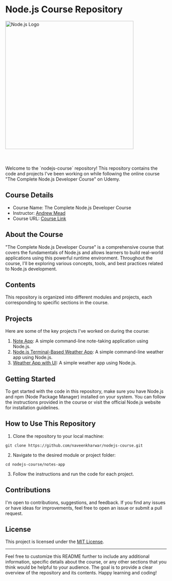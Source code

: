 # Node.js Course Repository

<img width="400px" alt="Node.js Logo" src="https://upload.wikimedia.org/wikipedia/commons/thumb/d/d9/Node.js_logo.svg/1280px-Node.js_logo.svg.png"/>
</br>
</br>
</br>
</br>
Welcome to the `nodejs-course` repository! This repository contains the code and projects I've been working on while following the online course "The Complete Node.js Developer Course" on Udemy.

## Course Details

- Course Name: The Complete Node.js Developer Course
- Instructor: [Andrew Mead](https://mead.io/)
- Course URL: [Course Link](https://www.udemy.com/course/the-complete-nodejs-developer-course-2/)

## About the Course

"The Complete Node.js Developer Course" is a comprehensive course that covers the fundamentals of Node.js and allows learners to build real-world applications using this powerful runtime environment. Throughout the course, I'll be exploring various concepts, tools, and best practices related to Node.js development.

## Contents

This repository is organized into different modules and projects, each corresponding to specific sections in the course.

## Projects

Here are some of the key projects I've worked on during the course:

1. [Note App](https://github.com/NaveenKharwar/nodejs-course/tree/main/notes-app): A simple command-line note-taking application using Node.js.
1. [Node.js Terminal-Based Weather App](https://github.com/NaveenKharwar/nodejs-course/tree/main/weather-app): A simple command-line weather app using Node.js.
1. [Weather App with UI](https://github.com/NaveenKharwar/nodejs-course/tree/main/weather-app-ui): A simple weather app using Node.js.


## Getting Started

To get started with the code in this repository, make sure you have Node.js and npm (Node Package Manager) installed on your system. You can follow the instructions provided in the course or visit the official Node.js website for installation guidelines.

## How to Use This Repository

1. Clone the repository to your local machine:

```
git clone https://github.com/naveenkharwar/nodejs-course.git
```

2. Navigate to the desired module or project folder:

```
cd nodejs-course/notes-app
```

3. Follow the instructions and run the code for each project.

## Contributions

I'm open to contributions, suggestions, and feedback. If you find any issues or have ideas for improvements, feel free to open an issue or submit a pull request.

## License

This project is licensed under the [MIT License](LICENSE).

---

Feel free to customize this README further to include any additional information, specific details about the course, or any other sections that you think would be helpful to your audience. The goal is to provide a clear overview of the repository and its contents. Happy learning and coding!